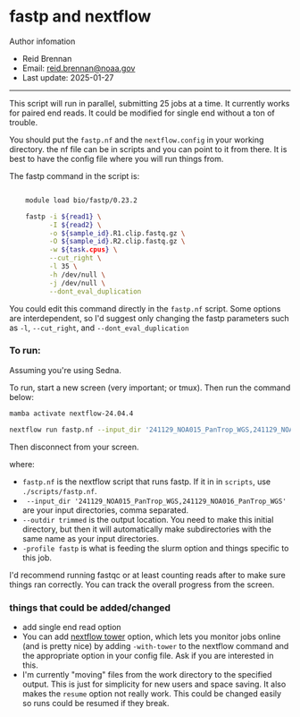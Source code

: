 # fastp and nextflow

 Author infomation
- Reid Brennan
- Email: reid.brennan@noaa.gov
- Last update: 2025-01-27

---

This script will run in parallel, submitting 25 jobs at a time. It currently works for paired end reads. It could be modified for single end without a ton of trouble. 

You should put the `fastp.nf` and the `nextflow.config` in your working directory. the nf file can be in scripts and you can point to it from there. It is best to have the config file where you will run things from.

The fastp command in the script is:

```bash

    module load bio/fastp/0.23.2

    fastp -i ${read1} \
          -I ${read2} \
          -o ${sample_id}.R1.clip.fastq.gz \
          -O ${sample_id}.R2.clip.fastq.gz \
          -w ${task.cpus} \
          --cut_right \
          -l 35 \
          -h /dev/null \
          -j /dev/null \
          --dont_eval_duplication
```

You could edit this command directly in the `fastp.nf` script. Some options are interdependent, so I'd suggest only changing the fastp parameters such as `-l`, `--cut_right`, and `--dont_eval_duplication`

### To run:

Assuming you're using Sedna. 

To run, start a new screen (very important; or tmux). Then run the command below:

```bash
mamba activate nextflow-24.04.4

nextflow run fastp.nf --input_dir '241129_NOA015_PanTrop_WGS,241129_NOA016_PanTrop_WGS' --outdir trimmed -profile fastp

```

Then disconnect from your screen. 

where:
- `fastp.nf` is the nextflow script that runs fastp. If it in in `scripts`, use `./scripts/fastp.nf`. 
- ` --input_dir '241129_NOA015_PanTrop_WGS,241129_NOA016_PanTrop_WGS'` are your input directories, comma separated.
- `--outdir trimmed` is the output location. You need to make this initial directory, but then it will automatically make subdirectories with the same name as your input directories.
- `-profile fastp` is what is feeding the slurm option and things specific to this job. 

I'd recommend running fastqc or at least counting reads after to make sure things ran correctly. You can track the overall progress from the screen. 

### things that could be added/changed

- add single end read option
- You can add [nextflow tower](https://cloud.seqera.io/) option, which lets you monitor jobs online (and is pretty nice) by adding `-with-tower` to the nextflow command and the appropriate option in your config file. Ask if you are interested in this.
- I'm currently "moving" files from the work directory to the specified output. This is just for simplicity for new users and space saving. It also makes the `resume` option not really work. This could be changed easily so runs could be resumed if they break.
